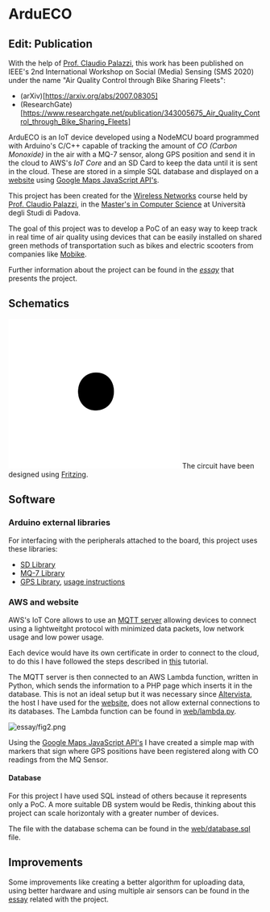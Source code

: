 # ArduECO

## Edit: Publication
With the help of [Prof. Claudio Palazzi](https://www.math.unipd.it/~cpalazzi/), this work has been published on IEEE's 2nd International Workshop on Social (Media) Sensing (SMS 2020) under the name "Air Quality Control through Bike Sharing Fleets":
- (arXiv)[https://arxiv.org/abs/2007.08305]
- (ResearchGate)[https://www.researchgate.net/publication/343005675_Air_Quality_Control_through_Bike_Sharing_Fleets]

ArduECO is an IoT device developed using a NodeMCU board programmed with Arduino's C/C++ capable of tracking the amount of *CO (Carbon Monoxide)* in the air with a MQ-7 sensor, along GPS position and send it in the cloud to AWS's *IoT Core* and an SD Card to keep the data until it is sent in the cloud. 
These are stored in a simple SQL database and displayed on a [website](ardueco.altervista.org) using [Google Maps JavaScript API's](https://developers.google.com/maps/documentation/javascript/tutorial).

This project has been created for the [Wireless Networks](https://www.math.unipd.it/~cpalazzi/retiwireless.html) course held by [Prof. Claudio Palazzi](https://www.math.unipd.it/~cpalazzi/), in the [Master's in Computer Science](http://informatica.math.unipd.it/laureamagistrale/indexen.html) at Università degli Studi di Padova.

The goal of this project was to develop a PoC of an easy way to keep track in real time of air quality using devices that can be easily installed on shared green methods of transportation such as bikes and electric scooters from companies like [Mobike]( https://mobike.com/global/).

Further information about the project can be found in the *[essay](essay/VOINEA_ARDUECO.pdf)* that presents the project.

## Schematics
![essay/fig1.png](essay/fig1.png)
The circuit have been designed using [Fritzing](https://fritzing.org/).

## Software

### Arduino external libraries

For interfacing with the peripherals attached to the board, this project uses these libraries:
- [SD Library](https://www.arduino.cc/en/reference/SD)
- [MQ-7 Library](https://github.com/swatish17/MQ7-Library)
- [GPS Library](https://www.arduinolibraries.info/libraries/tiny-gps), [usage instructions](https://www.instructables.com/id/How-to-Communicate-Neo-6M-GPS-to-Arduino/)

### AWS and website

AWS's IoT Core allows to use an [MQTT server](https://1sheeld.com/mqtt-protocol/) allowing devices to connect using a lightweitght protocol with minimized data packets, low network usage and low power usage.

Each device would have its own certificate in order to connect to the cloud, to do this I have followed the steps described in [this](https://electronicsinnovation.com/how-to-connect-nodemcu-esp8266-with-aws-iot-core-using-arduino-ide-mqtt/) tutorial.

The MQTT server is then connected to an AWS Lambda function, written in Python, which sends the information to a PHP page which inserts it in the database.
This is not an ideal setup but it was necessary since [Altervista](altervista.org), the host I have used for the [website](ardueco.altervista.org), does not allow external connections to its databases.
The Lambda function can be found in [web/lambda.py](web/lambda.py).

![essay/fig2.png](essay/fig2.png)

Using the [Google Maps JavaScript API's](https://developers.google.com/maps/documentation/javascript/tutorial) I have created a simple map with markers that sign where GPS positions have been registered along with CO readings from the MQ Sensor.

#### Database

For this project I have used SQL instead of others because it represents only a PoC.
A more suitable DB system would be Redis, thinking about this project can scale horizontaly with a greater number of devices.

The file with the database schema can be found in the [web/database.sql](web/database.sql) file.

## Improvements

Some improvements like creating a better algorithm for uploading data, using better hardware and using multiple air sensors can be found in the [essay](essay/VOINEA_ARDUECO.pdf) related with the project.
